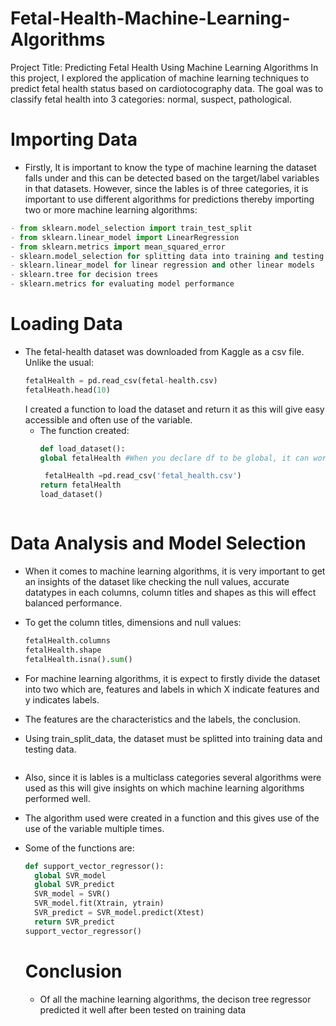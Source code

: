 # Fetal-Health-Machine-Learning-Algorithms
Project Title: Predicting Fetal Health Using Machine Learning Algorithms In this project, I explored the application of machine learning techniques to predict fetal health status based on cardiotocography data. The goal was to classify fetal health into 3 categories: normal, suspect, pathological.

# Importing Data
- Firstly, It is important to know the type of machine learning the dataset falls under and this can be detected based on the target/label variables in that datasets. However, since the lables is of three categories, it is important to use different algorithms for predictions thereby importing two or more machine learning algorithms:
```python
- from sklearn.model_selection import train_test_split
- from sklearn.linear_model import LinearRegression
- from sklearn.metrics import mean_squared_error
- sklearn.model_selection for splitting data into training and testing sets
- sklearn.linear_model for linear regression and other linear models
- sklearn.tree for decision trees
- sklearn.metrics for evaluating model performance
```

# Loading Data
- The fetal-health dataset was downloaded from Kaggle as a csv file. Unlike the usual: 
  ```python
  fetalHealth = pd.read_csv(fetal-health.csv)
  fetalHeath.head(10)
  ```
  I created a function to load the dataset and return it as this will give easy accessible and often use of the variable.
  - The function created:
      ```python
      def load_dataset():
      global fetalHealth #When you declare df to be global, it can work outside function
  
       fetalHealth =pd.read_csv('fetal_health.csv')
      return fetalHealth
    load_dataset()
  ```
# Data Analysis and Model Selection
- When it comes to machine learning algorithms, it is very important to get an insights of the dataset like checking the null values, accurate datatypes in each columns, column titles and shapes as this will effect balanced performance.
- To get the column titles, dimensions and null values:
  ```python
  fetalHealth.columns
  fetalHealth.shape
  fetalHealth.isna().sum()
  ```
- For machine learning algorithms, it is expect to firstly divide the dataset into two which are, features and labels in which X indicate features and y indicates labels.
- The features are the characteristics and the labels, the conclusion.
- Using train_split_data, the dataset must be splitted into training data and testing data.
  ```p
- Also, since it is lables is a multiclass categories several algorithms were used as this will give insights on which machine learning algorithms performed well.
- The algorithm used were created in a function and this gives use of the use of the variable multiple times.
- Some of the functions are:

  ```python
  def support_vector_regressor():
    global SVR_model
    global SVR_predict
    SVR_model = SVR()
    SVR_model.fit(Xtrain, ytrain)
    SVR_predict = SVR_model.predict(Xtest)
    return SVR_predict
  support_vector_regressor()
  ```

  # Conclusion
  - Of all the machine learning algorithms, the decison tree regressor predicted it well after been tested on training data


